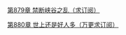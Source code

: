 [第879章 禁断峡谷之乱（求订阅）](http://vipreader.qidian.com/chapter/1018027842/626330650)

[第880章 世上还是好人多（万更求订阅）](http://vipreader.qidian.com/chapter/1018027842/626380445)

